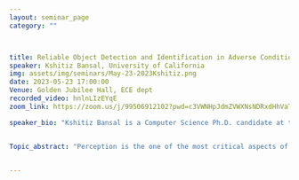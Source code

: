 ```yaml
---
layout: seminar_page
category: ""



title: Reliable Object Detection and Identification in Adverse Conditions
speaker: Kshitiz Bansal, University of California
img: assets/img/seminars/May-23-2023Kshitiz.png
date: 2023-05-23 17:00:00 
Venue: Golden Jubilee Hall, ECE dept
recorded_video: hnlnLIzEYqE
zoom_link: https://zoom.us/j/99506912102?pwd=c3VWNHpJdmZVWXNsNDRxdHhVaTBuZz09

speaker_bio: "Kshitiz Bansal is a Computer Science Ph.D. candidate at the University of California, San Diego. He is a part of Wireless Communication Sensing and Networking Group, headed by Prof. Dinesh Bharadia. His primary research interest lies in the fields of Automotive Imaging Radar, computer vision and signal processing algorithms, with applications both in indoor and outdoor domains like perception in adverse weather conditions, infrastructure sensing and so on. He has worked on building real-time, safety-critical, and reliable perception systems that use multi-modal sensing from cameras, radars and lidars. His work has been published on top conferences such as SenSys and featured in several press releases including Wall Street Journal."


Topic_abstract: "Perception is the one of the most critical aspects of any autonomous driving or navigation system. Currently, environment perception is heavily dependent on light-based sensors (cameras and lidars). While these sensors provide high-resolution data, they are known to fail under adverse weather conditions. There is a growing trend towards using radars for autonomous sensing applications since they are all-weather resistant and are known to provide accurate depth and velocity measurements. Our research focuses on developing systems that use radars as their primary sensors and enable perception in these adverse conditions. We propose a multi-radar system and a radar-camera fusion system that can reliably detect objects in all environmental conditions. We also develop smart infrastructure augmentation tags that can be used to identify objects only by using radars, enabling a myriad of applications both indoors and outdoors. Finally, we investigate how a reliable object detection system improves the performance of downstream tasks of SLAM, path planning and navigation"


---
```


